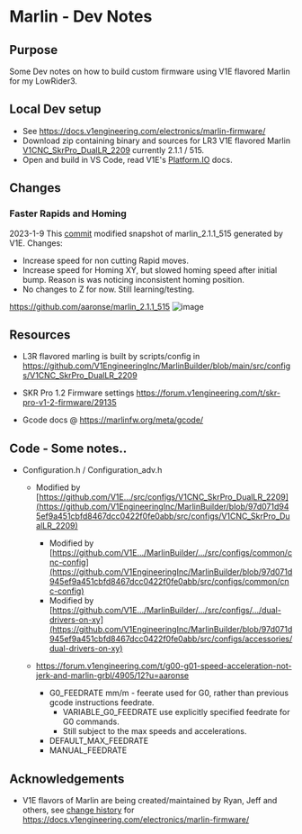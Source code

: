 


 # Marlin - Dev Notes 


## Purpose
Some Dev notes on how to build custom firmware using V1E flavored Marlin for my LowRider3.

## Local Dev setup

- See https://docs.v1engineering.com/electronics/marlin-firmware/
- Download zip containing binary and sources for LR3 V1E flavored Marlin [V1CNC_SkrPro_DualLR_2209](https://github.com/V1EngineeringInc/MarlinBuilder/releases/download/515/V1CNC_SkrPro_DualLR_2209-2.1.1.zip) currently 2.1.1 / 515.
- Open and build in VS Code, read V1E's [Platform.IO](https://docs.v1engineering.com/learn/platformio/) docs.

## Changes

### Faster Rapids and Homing

2023-1-9 This [commit](https://github.com/aaronse/marlin_2.1.1_515/commit/aaab29450ecffbc9c4e6a718244765bc13a5db48) modified snapshot of marlin_2.1.1_515 generated by V1E.  Changes:
- Increase speed for non cutting Rapid moves.
- Increase speed for Homing XY, but slowed homing speed after initial bump.  Reason is was noticing inconsistent homing position.  
- No changes to Z for now.  Still learning/testing.

https://github.com/aaronse/marlin_2.1.1_515
![image](https://user-images.githubusercontent.com/16479976/211295122-34ccc161-e602-4d5c-8d88-b9590d73310e.png)



## Resources
- L3R flavored marling is built by scripts/config in https://github.com/V1EngineeringInc/MarlinBuilder/blob/main/src/configs/V1CNC_SkrPro_DualLR_2209

- SKR Pro 1.2 Firmware settings https://forum.v1engineering.com/t/skr-pro-v1-2-firmware/29135
- Gcode docs @ https://marlinfw.org/meta/gcode/

## Code - Some notes..
- Configuration.h / Configuration_adv.h
  - Modified by [https://github.com/V1E.../src/configs/V1CNC_SkrPro_DualLR_2209](https://github.com/V1EngineeringInc/MarlinBuilder/blob/97d071d945ef9a451cbfd8467dcc0422f0fe0abb/src/configs/V1CNC_SkrPro_DualLR_2209)
    - Modified by [https://github.com/V1E.../MarlinBuilder/.../src/configs/common/cnc-config](https://github.com/V1EngineeringInc/MarlinBuilder/blob/97d071d945ef9a451cbfd8467dcc0422f0fe0abb/src/configs/common/cnc-config)
    - Modified by [https://github.com/V1E.../MarlinBuilder/.../src/configs/.../dual-drivers-on-xy](https://github.com/V1EngineeringInc/MarlinBuilder/blob/97d071d945ef9a451cbfd8467dcc0422f0fe0abb/src/configs/accessories/dual-drivers-on-xy)

  - https://forum.v1engineering.com/t/g00-g01-speed-acceleration-not-jerk-and-marlin-grbl/4905/12?u=aaronse
    - G0_FEEDRATE mm/m - feerate used for G0, rather than  previous gcode instructions feedrate.
      - VARIABLE_G0_FEEDRATE use explicitly specified feedrate for G0 commands.
      - Still subject to the max speeds and accelerations.
    - DEFAULT_MAX_FEEDRATE
    - MANUAL_FEEDRATE


## Acknowledgements
- V1E flavors of Marlin are being created/maintained by Ryan, Jeff and others, see [change history](https://github.com/V1EngineeringInc/V1EngineeringInc-Docs/commits/master/docs/electronics/marlin-firmware.md) for https://docs.v1engineering.com/electronics/marlin-firmware/ 
